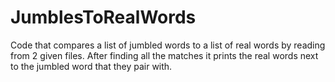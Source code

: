 # JumblesToRealWords

Code that compares a list of jumbled words to a list of real words by reading from 2 given files. After finding all the matches it prints the real words next to the jumbled word that they pair with.
